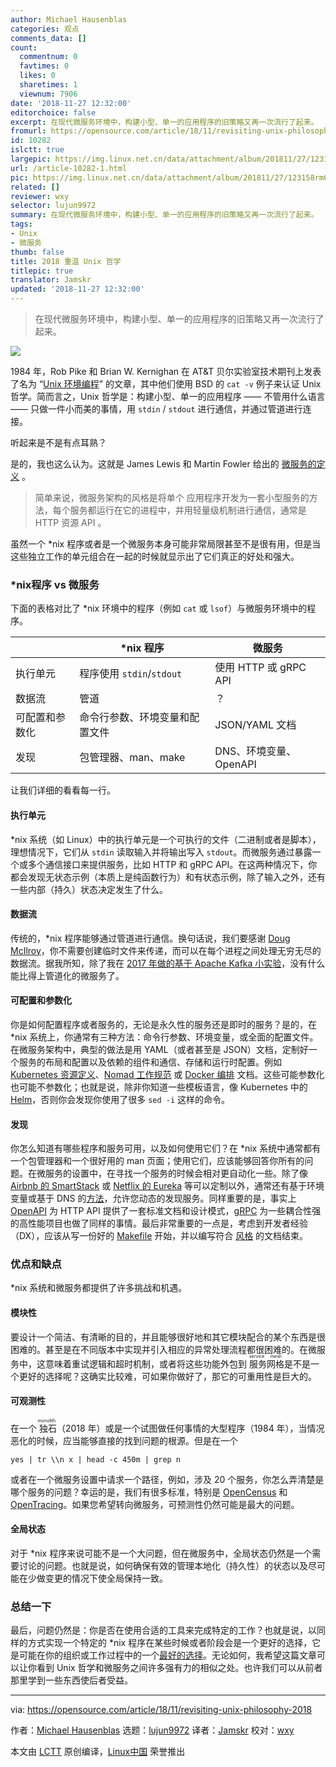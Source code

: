 ```yaml
---
author: Michael Hausenblas
categories: 观点
comments_data: []
count:
  commentnum: 0
  favtimes: 0
  likes: 0
  sharetimes: 1
  viewnum: 7906
date: '2018-11-27 12:32:00'
editorchoice: false
excerpt: 在现代微服务环境中，构建小型、单一的应用程序的旧策略又再一次流行了起来。
fromurl: https://opensource.com/article/18/11/revisiting-unix-philosophy-2018
id: 10282
islctt: true
largepic: https://img.linux.net.cn/data/attachment/album/201811/27/123158rm6qqqjgdffp16dm.jpg
url: /article-10282-1.html
pic: https://img.linux.net.cn/data/attachment/album/201811/27/123158rm6qqqjgdffp16dm.jpg.thumb.jpg
related: []
reviewer: wxy
selector: lujun9972
summary: 在现代微服务环境中，构建小型、单一的应用程序的旧策略又再一次流行了起来。
tags:
- Unix
- 微服务
thumb: false
title: 2018 重温 Unix 哲学
titlepic: true
translator: Jamskr
updated: '2018-11-27 12:32:00'
---
```



> 
> 在现代微服务环境中，构建小型、单一的应用程序的旧策略又再一次流行了起来。
> 
> 
> 


![](/data/attachment/album/201811/27/123158rm6qqqjgdffp16dm.jpg)


1984 年，Rob Pike 和 Brian W. Kernighan 在 AT&T 贝尔实验室技术期刊上发表了名为 “[Unix 环境编程](http://harmful.cat-v.org/cat-v/)” 的文章，其中他们使用 BSD 的 `cat -v` 例子来认证 Unix 哲学。简而言之，Unix 哲学是：构建小型、单一的应用程序 —— 不管用什么语言 —— 只做一件小而美的事情，用 `stdin` / `stdout` 进行通信，并通过管道进行连接。


听起来是不是有点耳熟？


是的，我也这么认为。这就是 James Lewis 和 Martin Fowler 给出的 [微服务的定义](https://martinfowler.com/articles/microservices.html) 。



> 
> 简单来说，微服务架构的风格是将单个 应用程序开发为一套小型服务的方法，每个服务都运行在它的进程中，并用轻量级机制进行通信，通常是 HTTP 资源 API 。
> 
> 
> 


虽然一个 \*nix 程序或者是一个微服务本身可能非常局限甚至不是很有用，但是当这些独立工作的单元组合在一起的时候就显示出了它们真正的好处和强大。


### \*nix程序 vs 微服务


下面的表格对比了 \*nix 环境中的程序（例如 `cat` 或 `lsof`）与微服务环境中的程序。




|  | \*nix 程序 | 微服务 |
| --- | --- | --- |
| 执行单元 | 程序使用 `stdin`/`stdout` | 使用 HTTP 或 gRPC API |
| 数据流 | 管道 | ？ |
| 可配置和参数化 | 命令行参数、环境变量和配置文件 | JSON/YAML 文档 |
| 发现 | 包管理器、man、make | DNS、环境变量、OpenAPI |


让我们详细的看看每一行。


#### 执行单元


\*nix 系统（如 Linux）中的执行单元是一个可执行的文件（二进制或者是脚本），理想情况下，它们从 `stdin` 读取输入并将输出写入 `stdout`。而微服务通过暴露一个或多个通信接口来提供服务，比如 HTTP 和 gRPC API。在这两种情况下，你都会发现无状态示例（本质上是纯函数行为）和有状态示例，除了输入之外，还有一些内部（持久）状态决定发生了什么。


#### 数据流


传统的，\*nix 程序能够通过管道进行通信。换句话说，我们要感谢 [Doug McIlroy](https://en.wikipedia.org/wiki/Douglas_McIlroy)，你不需要创建临时文件来传递，而可以在每个进程之间处理无穷无尽的数据流。据我所知，除了我在 [2017 年做的基于 Apache Kafka 小实验](https://speakerdeck.com/mhausenblas/distributed-named-pipes-and-other-inter-services-communication)，没有什么能比得上管道化的微服务了。


#### 可配置和参数化


你是如何配置程序或者服务的，无论是永久性的服务还是即时的服务？是的，在 \*nix 系统上，你通常有三种方法：命令行参数、环境变量，或全面的配置文件。在微服务架构中，典型的做法是用 YAML（或者甚至是 JSON）文档，定制好一个服务的布局和配置以及依赖的组件和通信、存储和运行时配置。例如 [Kubernetes 资源定义](http://kubernetesbyexample.com/)、[Nomad 工作规范](https://www.nomadproject.io/docs/job-specification/index.html) 或 [Docker 编排](https://docs.docker.com/compose/overview/) 文档。这些可能参数化也可能不参数化；也就是说，除非你知道一些模板语言，像 Kubernetes 中的 [Helm](https://helm.sh/)，否则你会发现你使用了很多 `sed -i` 这样的命令。


#### 发现


你怎么知道有哪些程序和服务可用，以及如何使用它们？在 \*nix 系统中通常都有一个包管理器和一个很好用的 man 页面；使用它们，应该能够回答你所有的问题。在微服务的设置中，在寻找一个服务的时候会相对更自动化一些。除了像 [Airbnb 的 SmartStack](https://github.com/airbnb/smartstack-cookbook) 或 [Netflix 的 Eureka](https://github.com/Netflix/eureka) 等可以定制以外，通常还有基于环境变量或基于 DNS 的[方法](https://kubernetes.io/docs/concepts/services-networking/service/#discovering-services)，允许您动态的发现服务。同样重要的是，事实上 [OpenAPI](https://www.openapis.org/) 为 HTTP API 提供了一套标准文档和设计模式，[gRPC](https://grpc.io/) 为一些耦合性强的高性能项目也做了同样的事情。最后非常重要的一点是，考虑到开发者经验（DX），应该从写一份好的 [Makefile](https://suva.sh/posts/well-documented-makefiles/) 开始，并以编写符合 [风格](https://www.linux.com/news/improve-your-writing-gnu-style-checkers) 的文档结束。


### 优点和缺点


\*nix 系统和微服务都提供了许多挑战和机遇。


#### 模块性


要设计一个简洁、有清晰的目的，并且能够很好地和其它模块配合的某个东西是很困难的。甚至是在不同版本中实现并引入相应的异常处理流程都很困难的。在微服务中，这意味着重试逻辑和超时机制，或者将这些功能外包到<ruby> 服务网格 <rt>  service mesh </rt></ruby>是不是一个更好的选择呢？这确实比较难，可如果你做好了，那它的可重用性是巨大的。


#### 可观测性


在一个<ruby> 独石 <rt>  monolith </rt></ruby>（2018 年）或是一个试图做任何事情的大型程序（1984 年），当情况恶化的时候，应当能够直接的找到问题的根源。但是在一个



```
yes | tr \\n x | head -c 450m | grep n
```

或者在一个微服务设置中请求一个路径，例如，涉及 20 个服务，你怎么弄清楚是哪个服务的问题？幸运的是，我们有很多标准，特别是 [OpenCensus](https://opencensus.io/) 和 [OpenTracing](https://opentracing.io/)。如果您希望转向微服务，可预测性仍然可能是最大的问题。


#### 全局状态


对于 \*nix 程序来说可能不是一个大问题，但在微服务中，全局状态仍然是一个需要讨论的问题。也就是说，如何确保有效的管理本地化（持久性）的状态以及尽可能在少做变更的情况下使全局保持一致。


### 总结一下


最后，问题仍然是：你是否在使用合适的工具来完成特定的工作？也就是说，以同样的方式实现一个特定的 \*nix 程序在某些时候或者阶段会是一个更好的选择，它是可能在你的组织或工作过程中的一个[最好的选择](https://robertnorthard.com/devops-days-well-architected-monoliths-are-okay/)。无论如何，我希望这篇文章可以让你看到 Unix 哲学和微服务之间许多强有力的相似之处。也许我们可以从前者那里学到一些东西使后者受益。




---


via: <https://opensource.com/article/18/11/revisiting-unix-philosophy-2018>


作者：[Michael Hausenblas](https://opensource.com/users/mhausenblas) 选题：[lujun9972](https://github.com/lujun9972) 译者：[Jamskr](https://github.com/Jamskr) 校对：[wxy](https://github.com/wxy)


本文由 [LCTT](https://github.com/LCTT/TranslateProject) 原创编译，[Linux中国](https://linux.cn/) 荣誉推出